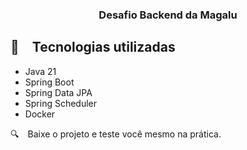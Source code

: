<h3 align="center">
  Desafio Backend da Magalu
</h3>

## :rocket: Tecnologias utilizadas

* Java 21
* Spring Boot
* Spring Data JPA
* Spring Scheduler
* Docker

:mag: Baixe o projeto e teste você mesmo na prática.
